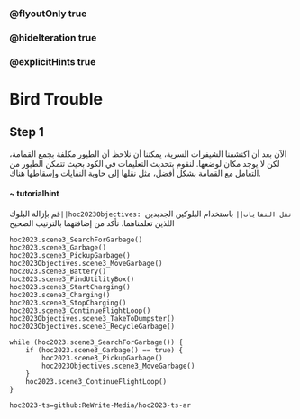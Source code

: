 ### @flyoutOnly true
### @hideIteration true
### @explicitHints true

# Bird Trouble

## Step 1
الآن بعد أن اكتشفنا الشيفرات السرية، يمكننا أن نلاحظ أن الطيور مكلفة بجمع القمامة، لكن لا يوجد مكان لوضعها. لنقوم بتحديث التعليمات في الكود بحيث تتمكن الطيور من التعامل مع القمامة بشكل أفضل، مثل نقلها إلى حاوية النفايات وإسقاطها هناك.

#### ~ tutorialhint 
قم بإزالة البلوك``||hoc2023Objectives: نقل النفايات||`` باستخدام البلوكين الجديدين اللذين تعلمناهما. تأكد من إضافتهما بالترتيب الصحيح

```ghost
hoc2023.scene3_SearchForGarbage()
hoc2023.scene3_Garbage()
hoc2023.scene3_PickupGarbage()
hoc2023Objectives.scene3_MoveGarbage()
hoc2023.scene3_Battery()
hoc2023.scene3_FindUtilityBox()
hoc2023.scene3_StartCharging()
hoc2023.scene3_Charging()
hoc2023.scene3_StopCharging()
hoc2023.scene3_ContinueFlightLoop()
hoc2023Objectives.scene3_TakeToDumpster()
hoc2023Objectives.scene3_RecycleGarbage()
```
```template
while (hoc2023.scene3_SearchForGarbage()) {
    if (hoc2023.scene3_Garbage() == true) {
        hoc2023.scene3_PickupGarbage()
        hoc2023Objectives.scene3_MoveGarbage()
    }
    hoc2023.scene3_ContinueFlightLoop()
}

```

```package
hoc2023-ts=github:ReWrite-Media/hoc2023-ts-ar
```